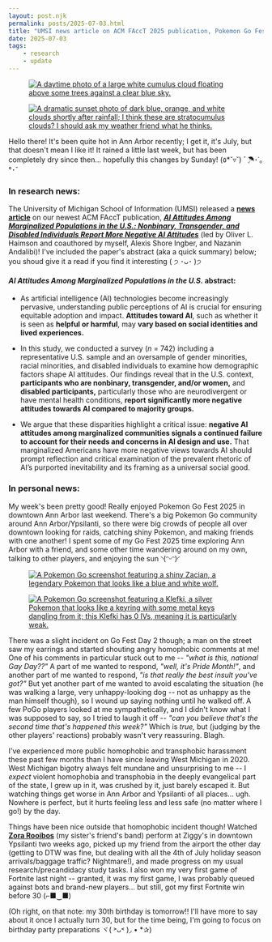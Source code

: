 ```yaml
---
layout: post.njk
permalink: posts/2025-07-03.html
title: "UMSI news article on ACM FAccT 2025 publication, Pokemon Go Fest 2025, 30th birthday (tomorrow!)"
date: 2025-07-03
tags:
    - research
    - update
---
```

<div class="gallery">
    <figure>
        <a href="../images/julycloud1-2025.jpg" data-caption="A cumulus cloud I saw the other day (Ann Arbor, MI)"><img src="../images/julycloud1-2025.jpg" alt="A daytime photo of a large white cumulus cloud floating above some trees against a clear blue sky."></a>
    </figure>
    <figure>
        <a href="../images/julycloud3-2025.jpg" data-caption="Cloudy sunset right after the rain (Ann Arbor, MI)"><img src="../images/julycloud3-2025.jpg" alt="A dramatic sunset photo of dark blue, orange, and white clouds shortly after rainfall; I think these are stratocumulus clouds? I should ask my weather friend what he thinks."></a>
    </figure>
</div>

Hello there! It's been quite hot in Ann Arbor recently; I get it, it's July, but that doesn't mean I like it! It rained a little last week, but has been completely dry since then... hopefully this changes by Sunday! (٥*˘▿˘) ﾞ☂･˙｡°･ˇ

### In research news:
The University of Michigan School of Information (UMSI) released a <a href="https://www.si.umich.edu/about-umsi/news/marginalized-americans-are-highly-skeptical-artificial-intelligence" target="blank"><b>news article</b></a> on our newest ACM FAccT publication, ***<a href="https://doi.org/10.1145/3715275.3732081" target="blank">AI Attitudes Among Marginalized Populations in the U.S.: Nonbinary, Transgender, and Disabled Individuals Report More Negative AI Attitudes</a>*** (led by Oliver L. Haimson and coauthored by myself, Alexis Shore Ingber, and Nazanin Andalibi)! I've included the paper's abstract (aka a quick summary) below; you shoud give it a read if you find it interesting ( ੭ ･ᴗ･ )੭

#### *AI Attitudes Among Marginalized Populations in the U.S.* abstract:
- As artificial intelligence (AI) technologies become increasingly pervasive, understanding public perceptions of AI is crucial for ensuring equitable adoption and impact. **Attitudes toward AI**, such as whether it is seen as **helpful or harmful**, may **vary based on social identities and lived experiences.**   

- In this study, we conducted a survey (*n* = 742) including a representative U.S. sample and an oversample of gender minorities, racial minorities, and disabled individuals to examine how demographic factors shape AI attitudes. Our findings reveal that in the U.S. context, **participants who are nonbinary, transgender, and/or women,** and **disabled participants,** particularly those who are neurodivergent or have mental health conditions, **report significantly more negative attitudes towards AI compared to majority groups.**   

- We argue that these disparities highlight a critical issue: **negative AI attitudes among marginalized communities signals a continued failure to account for their needs and concerns in AI design and use.** That marginalized Americans have more negative views towards AI should prompt reflection and critical examination of the prevalent rhetoric of AI’s purported inevitability and its framing as a universal social good.   

### In personal news:
My week's been pretty good! Really enjoyed Pokemon Go Fest 2025 in downtown Ann Arbor last weekend. There's a big Pokemon Go community around Ann Arbor/Ypsilanti, so there were big crowds of people all over downtown looking for raids, catching shiny Pokemon, and making friends with one another! I spent some of my Go Fest 2025 time exploring Ann Arbor with a friend, and some other time wandering around on my own, talking to other players, and enjoying the sun ◝(ᵔᵕᵔ)◜ 

<div class="gallery">
    <figure>
        <a href="../images/pogofest1-2025.jpg" data-caption="Shiny Zacian I caught on Sunday (Ann Arbor, MI)"><img src="../images/pogofest1-2025.jpg" alt="A Pokemon Go screenshot featuring a shiny Zacian, a legendary Pokemon that looks like a blue and white wolf."></a>
    </figure>
    <figure>
        <a href="../images/pogofest2-2025.jpg" data-caption="Zero IV Klefki I also caught on Sunday (Ann Arbor, MI)"><img src="../images/pogofest2-2025.jpg" alt="A Pokemon Go screenshot featuring a Klefki, a silver Pokemon that looks like a keyring with some metal keys dangling from it; this Klefki has 0 IVs, meaning it is particularly weak."></a>
    </figure>
</div>

There was a slight incident on Go Fest Day 2 though; a man on the street saw my earrings and started shouting angry homophobic comments at me! One of his comments in particular stuck out to me -- *"what is this, national Gay Day??"* A part of me wanted to respond, *"well, it's Pride Month!"*, and another part of me wanted to respond, *"is that really the best insult you've got?"* But yet another part of me wanted to avoid escalating the situation (he was walking a large, very unhappy-looking dog -- not as unhappy as the man himself though), so I wound up saying nothing until he walked off. A few PoGo players looked at me sympathetically, and I didn't know what I was supposed to say, so I tried to laugh it off -- *"can you believe that's the second time that's happened this week?"* Which is *true,* but (judging by the other players' reactions) probably wasn't very reassuring. Blagh. 

I've experienced more public homophobic and transphobic harassment these past few months than I have since leaving West Michigan in 2020. West Michigan bigotry always felt mundane and unsurprising to me -- I *expect* violent homophobia and transphobia in the deeply evangelical part of the state, I grew up in it, was crushed by it, just barely escaped it. But watching things get worse in Ann Arbor and Ypsilanti of all places... ugh. Nowhere is perfect, but it hurts feeling less and less safe (no matter where I go!) by the day. 

Things have been nice outside that homophobic incident though! Watched <a href="https://www.instagram.com/zorarooibos/?hl=en" target="blank"><b>Zora Rooibos</b></a> (my sister's friend's band) perform at Ziggy's in downtown Ypsilanti two weeks ago, picked up my friend from the airport the other day (getting to DTW was fine, but dealing with all the 4th of July holiday season arrivals/baggage traffic? Nightmare!), and made progress on my usual research/precandidacy study tasks. I also won my very first game of Fortnite last night -- granted, it was my first game, I was probably queued against bots and brand-new players... but still, got my first Fortnite win before 30 (⌐■‿■) 

(Oh right, on that note: my 30th birthday is tomorrow!! I'll have more to say about it once I actually turn 30, but for the time being, I'm going to focus on birthday party preparations ヾ( ˃ᴗ˂ )◞ • *✰)